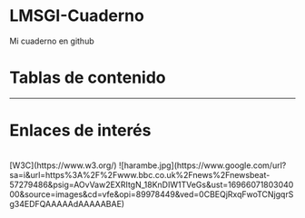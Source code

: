 # LMSGI-Cuaderno
Mi cuaderno en github

# Tablas de contenido
----

# Enlaces de interés
<br>
[W3C](https://www.w3.org/)
![harambe.jpg](https://www.google.com/url?sa=i&url=https%3A%2F%2Fwww.bbc.co.uk%2Fnews%2Fnewsbeat-57279486&psig=AOvVaw2EXRItgN_18KnDIW1TVeGs&ust=1696607180304000&source=images&cd=vfe&opi=89978449&ved=0CBEQjRxqFwoTCNjgqrSg34EDFQAAAAAdAAAAABAE)
